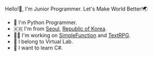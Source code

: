 
Hello!👋, I'm Junior Programmer. Let's Make World Better!🌏

- 🐍 I'm Python Programmer.
- 🇰🇷 I'm from [Seoul](https://en.m.wikipedia.org/wiki/Seoul), [Republic of Korea](https://en.m.wikipedia.org/wiki/South_Korea).
- 🧑‍💻 I'm working on [SimpleFunction](https://github.com/kty0205/SimpleFunction) and [TextRPG](https://github.com/kty0205/TextRPG).
- 🏢 I belong to Virtual Lab. 
- 📖 I want to learn C#. 
